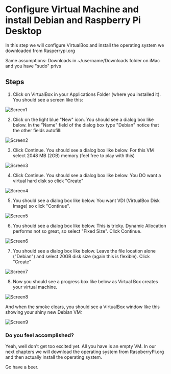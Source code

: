 # Configure Virtual Machine and install Debian and Raspberry Pi Desktop

In this step we will configure VirtualBox and install the operating system we downloaded from Rasperrypi.org

Same assumptions:  Downloads in ~/username/Downloads folder on iMac and you have "sudo" privs
## Steps

1.  Click on VirtualBox in your Applications Folder (where you installed it).  You should see a screen like this:

![Screen1](https://user-images.githubusercontent.com/26580126/33408691-d8fb3ee8-d545-11e7-8652-a250ed17de8e.png)

2.  Click on the light blue "New" icon. You should see a dialog box like below.  In the "Name" field of the dialog box type "Debian" notice that the other fields autofill:

![Screen2](https://user-images.githubusercontent.com/26580126/33408794-45e7cb52-d546-11e7-844e-4324459d5e4f.png)

3. Click Continue.  You should see a dialog box like below.  For this VM select 2048 MB (2GB) memory (feel free to play with this)

![Screen3](https://user-images.githubusercontent.com/26580126/33408842-8d4669b8-d546-11e7-9096-976a9bb4524b.png)

4. Click Continue.  You should see a dialog box like below.  You DO want a virtual hard disk so click "Create"

![Screen4](https://user-images.githubusercontent.com/26580126/33408888-c7e8d1be-d546-11e7-9dc6-063301e277e8.png)

5. You should see a dialog box like below.  You want VDI (VirtualBox Disk Image) so click "Continue".

![Screen5](https://user-images.githubusercontent.com/26580126/33408923-f28eccf2-d546-11e7-99bc-0710ef7d1891.png)

6. You should see a dialog box like below.  This is tricky.  Dynamic Allocation performs not so great, so select "Fixed Size".  Click 
Continue.

![Screen6](https://user-images.githubusercontent.com/26580126/33408970-18bdabdc-d547-11e7-9238-daff6fabbe24.png)

7. You should see a dialog box like below.  Leave the file location alone ("Debian") and select 20GB disk size (again this is flexible).  Click "Create"

![Screen7](https://user-images.githubusercontent.com/26580126/33409018-51d6b378-d547-11e7-8205-3124820a304f.png)

8. Now you should see a progress box like below as Virtual Box creates your virtual machine.

![Screen8](https://user-images.githubusercontent.com/26580126/33409062-77528460-d547-11e7-88ed-ecfe5a54a94a.png)

And when the smoke clears, you should see a VirtualBox window like this showing your shiny new Debian VM:

![Screen9](https://user-images.githubusercontent.com/26580126/33409179-00bd6cce-d548-11e7-8f31-8fa99f4ef14a.png)

### Do you feel accomplished?
Yeah, well don't get too excited yet.  All you have is an empty VM.  In our next chapters we will download the operating system from RaspberryPi.org and then actually install the operating system.

Go have a beer.

